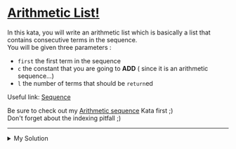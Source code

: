 # [Arithmetic List!](https://www.codewars.com/kata/541da001259d9ca85d000688)

In this kata, you will write an arithmetic list which is basically a list that contains consecutive terms in the
sequence.  
You will be given three parameters :

- `first` the first term in the sequence
- `c` the constant that you are going to **ADD** ( since it is an arithmetic sequence...)
- `l` the number of terms that should be `return`ed

Useful link: [Sequence](http://en.wikipedia.org/wiki/Sequence)

Be sure to check out my [Arithmetic sequence](http://www.codewars.com/kata/540f8a19a7d43d24ac001018) Kata first ;)  
Don't forget about the indexing pitfall ;)

---

<details><summary>My Solution</summary>

```js
var seqlist = function (first, c, l) {
  return Array.from({ length: l }, (_, i) => first + i * c)
}
```

</details>
